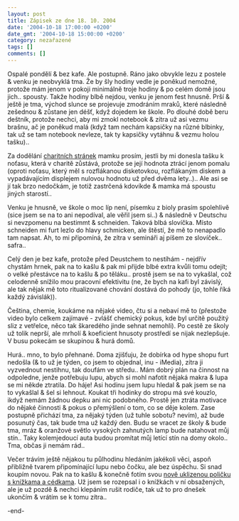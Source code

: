 ```yaml
---
layout: post
title: Zápisek ze dne 18. 10. 2004
date: '2004-10-18 17:00:00 +0200'
date_gmt: '2004-10-18 15:00:00 +0200'
category: nezařazené
tags: []
comments: []
---
```

<p>Ospalé pondělí &amp; bez kafe. Ale postupně. Ráno jako obvykle lezu z postele &amp; venku je neobvyklá  tma. Že by šly hodiny vedle je poněkud nemožné, protože mám jenom v pokoji minimálně troje hodiny &amp;  po celém domě jsou jich.. spousty. Takže hodiny blbě nejdou, venku je jenom fest hnusně. Prší &amp; ještě je tma,  východ slunce se projevuje zmodráním mraků, které následně zešednou &amp; zůstane jen déšť, když dojedem ke  škole. Po dlouhé době beru deštník, protože nechci, aby mi zmokl notebook &amp; zítra už asi vezmu  brašnu, ač je poněkud malá (když tam nechám kapsičky na různé blbinky, tak už se tam notebook nevleze,  tak ty kapsičky vytáhnu &amp; vezmu holou tašku).. </p>
<p>Za dodělání  <a href="http://nhrozenkov.caritas.cz/">charitních stránek</a> mamku prosím, jestli by mi donesla tašku k noťasu,  která v charitě zůstává, protože se její hodnota ztrácí jenom pomalu (oproti noťasu, který měl s rozflákanou  disketovkou, rozflákaným diskem a vypadávajícím displejem nulovou hodnotu už před dvěma lety..).. Ale asi  se jí tak brzo nedočkám, je totiž zastrčená kdovíkde &amp; mamka má spoustu jiných starostí..</p>
<p>Venku je hnusně, ve škole o moc líp není, písemku z bioly prasím spolehlivě (sice jsem se na to ani  nepodíval, ale věřil jsem si..) &amp; následně v Deutschu si nevzpomenu na bestimmt &amp; schneiden.  Taková blbá slovíčka. Místo schneiden mi furt lezlo do hlavy schmicken, ale štěstí, že mě to nenapadlo  tam napsat. Ah, to mi připomíná, že zítra v semináři aj píšem ze slovíček.. safra..</p>
<p>Celý den je bez kafe, protože před Deustchem to nestíhám - nejdřív chystám hrnek, pak na to kašlu &amp;  pak mi přijde blbé extra kvůli tomu odejít; o velké přestávce na to kašlu &amp; po těláku.. prostě jsem se na to  vykašlal, což celodenně snížilo mou pracovní efektivitu (ne, že bych na kafi byl závislý, ale tak nějak mě toto  ritualizované chování dostává do pohody (jo, tohle říká každý závislák)).</p>
<p>Čeština, chemie, koukáme na nějaké video, čtu si a nebaví mě to (přestože video bylo celkem zajímavé - zvlášť  chemický pokus, kde byl určitě použitý sliz z vetřelce, něco tak škaredého jinde sehnat nemohli). Po cestě ze školy  už tolik neprší, ale mrholí &amp; koeficient hnusoty prostředí se nijak nezlepšuje. V busu pokecám se skupinou  &amp; hurá domů.</p>
<p>Hurá.. mno, to bylo přehnané. Doma zjišťuju, že dobírka od hype shopu furt nedošla (&amp; to už je týden,  co jsem to objednal, inu - iMedia), zítra ji vyzvednout nestihnu, tak doufám ve středu.. Mám dobrý plán na činnost  na odpoledne, jenže potřebuju lupu, abych si mohl nafotit nějaká makra &amp; lupa se mi někde ztratila. Do háje!  Asi hodinu jsem lupu hledal &amp; pak jsem se na to vykašlal &amp; šel si lehnout. Koukat tři hodinky do stropu  má své kouzlo, ikdyž nemám žádnou depku ani nic podobného. Prostě jen ztráta motivace do nějaké činnosti &amp;  pokus o přemýšlení o tom, co se děje kolem. Zase postupně přichází tma, za nějaký týden (už tuhle sobotu? nevím),  až bude posunutý čas, tak bude tma už každý den. Budu se vracet ze školy &amp; bude tma, mráz &amp; oranžové  světlo vysokých zahnutých lamp bude natahovat můj stín.. Taky kolemjedoucí auta budou promítat můj letící stín  na domy okolo.. Tma, občas ji nemám rád..</p>
<p>Večer trávím ještě nějakou tu půlhodinu hledáním jakékoli věci, aspoň přibližně tvarem připomínající  lupu nebo čočku, ale bez úspěchu. Si snad koupím novou. Pak na to kašlu &amp; konečně fotím svou  <a href="%base_url%/assets/old-images/police.jpg">nově uklizenou poličku s knížkama a cédkama</a>. Už jsem se rozepsal i o knížkách  v ní obsažených, ale je už pozdě &amp; nechci klepáním rušit rodiče, tak už to pro dnešek ukončím &amp;  vrátím se k tomu zítra..</p>
<p>-end-</p>
